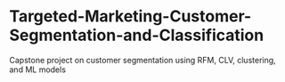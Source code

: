 # Targeted-Marketing-Customer-Segmentation-and-Classification
Capstone project on customer segmentation using RFM, CLV, clustering, and ML models

